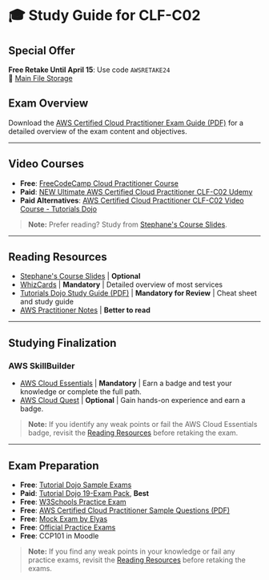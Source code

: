 # 🎓 Study Guide for CLF-C02

## Special Offer
**Free Retake Until April 15**: Use code `AWSRETAKE24`  
🔗 [Main File Storage](https://nasservocational-my.sharepoint.com/:f:/g/personal/nv22084_nvtc_edu_bh/Eko3HjU0c7VCnrV0jyiIpOgBJ8UJtWtNm-oyhhr5fWAqhg?e=jLPwgp)

## Exam Overview
Download the [AWS Certified Cloud Practitioner Exam Guide (PDF)](https://nasservocational-my.sharepoint.com/:b:/g/personal/nv22084_nvtc_edu_bh/EQCywp_U_F1CvkFRcRwmREgBVE2WVqhldVCnJ6lWW_SkPQ?e=rz441A) for a detailed overview of the exam content and objectives.

---

## Video Courses

- **Free**: [FreeCodeCamp Cloud Practitioner Course](https://www.youtube.com/watch?v=NhDYbskXRgc)  
- **Paid**: [NEW Ultimate AWS Certified Cloud Practitioner CLF-C02 Udemy](https://www.udemy.com/course/aws-certified-cloud-practitioner-new/?kw=clf&src=sac)  
- **Paid Alternatives**: [AWS Certified Cloud Practitioner CLF-C02 Video Course - Tutorials Dojo](https://portal.tutorialsdojo.com/courses/aws-certified-cloud-practitioner-clf-c02-video-course/)

> **Note:** Prefer reading? Study from [Stephane's Course Slides](https://nasservocational-my.sharepoint.com/:b:/g/personal/nv22084_nvtc_edu_bh/EfSDlrj4emtEoDnDwWfJbY0BmcDGHsz44zqsQiQl5OS9mg?e=gJlzTs).

---

## Reading Resources

- [Stephane's Course Slides](https://nasservocational-my.sharepoint.com/:b:/g/personal/nv22084_nvtc_edu_bh/EfSDlrj4emtEoDnDwWfJbY0BmcDGHsz44zqsQiQl5OS9mg?e=gJlzTs) | **Optional**
- [WhizCards](https://nasservocational-my.sharepoint.com/:b:/g/personal/nv22084_nvtc_edu_bh/ETQhZNySjYxFrTrvOu2IEfoBtARZVz1kb61g98Bz9F1vKw?e=z784xA) | **Mandatory** | Detailed overview of most services
- [Tutorials Dojo Study Guide (PDF)](https://nasservocational-my.sharepoint.com/:b:/g/personal/nv22084_nvtc_edu_bh/EaIpAju_Q2hMt9fzAQyqztMBiV8XiBhRwGp-FUT5tVT97A?e=Xrjbrg) | **Mandatory for Review** | Cheat sheet and study guide
- [AWS Practitioner Notes](https://nasservocational-my.sharepoint.com/:b:/g/personal/nv22084_nvtc_edu_bh/Ef9Wmdy0Vh5JlPMhK93pTZQBJ1QfnZ73e9w43Pfs_YVepA?e=kN7P3X) | **Better to read**

---

## Studying Finalization

### AWS SkillBuilder
- [AWS Cloud Essentials](https://explore.skillbuilder.aws/learn/learning_plan/view/82/cloud-essentials-knowledge-badge-readiness-path) | **Mandatory** | Earn a badge and test your knowledge or complete the full path.
- [AWS Cloud Quest](https://explore.skillbuilder.aws/learn/course/11458/AWS%2520Cloud%2520Quest%253A%2520Cloud%2520Practitioner) | **Optional** | Gain hands-on experience and earn a badge.

> **Note:** If you identify any weak points or fail the AWS Cloud Essentials badge, revisit the [Reading Resources](#reading-resources) before retaking the exam.

---

## Exam Preparation

- **Free**: [Tutorial Dojo Sample Exams](https://portal.tutorialsdojo.com/product-category/free-practice-exams/)  
- **Paid**: [Tutorial Dojo 19-Exam Pack](https://portal.tutorialsdojo.com/courses/aws-certified-cloud-practitioner-practice-exams/), **Best**
- **Free**: [W3Schools Practice Exam](https://www.w3schools.com/aws/aws_quiz.php)
- **Free**: [AWS Certified Cloud Practitioner Sample Questions (PDF)](https://nasservocational-my.sharepoint.com/:b:/g/personal/nv22084_nvtc_edu_bh/ET93g0Vgk1VNro_udrtECZ4BSaOj0kj9ekkPmifE7ERZlA?e=AHKdz7)
- **Free**: [Mock Exam by Elyas](https://forms.gle/XJkVnV5AfrDi4cVn9)
- **Free**: [Official Practice Exams](https://explore.skillbuilder.aws/learn/course/external/view/elearning/14050/aws-certified-cloud-practitioner-official-practice-question-set-clf-c02-english)
- **Free**: CCP101 in Moodle

> **Note:** If you find any weak points in your knowledge or fail any practice exams, revisit the [Reading Resources](#reading-resources) before retaking the exams.

